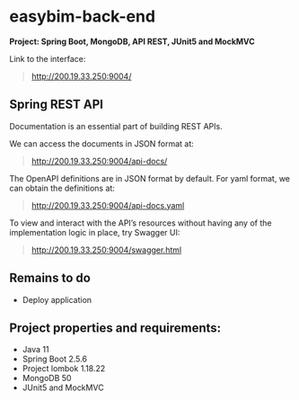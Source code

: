 # easybim-back-end
**Project: Spring Boot, MongoDB, API REST, JUnit5 and MockMVC**

Link to the interface:
> http://200.19.33.250:9004/

## Spring REST API

Documentation is an essential part of building REST APIs.

We can access the documents in JSON format at:
> http://200.19.33.250:9004/api-docs/

The OpenAPI definitions are in JSON format by default. For yaml format, we can obtain the definitions at:
> http://200.19.33.250:9004/api-docs.yaml

To view and interact with the API’s resources without having any of the implementation logic in place, try Swagger UI:
> http://200.19.33.250:9004/swagger.html

## Remains to do
* Deploy application

## Project properties and requirements: 
* Java 11
* Spring Boot 2.5.6
* Project lombok 1.18.22
* MongoDB 50
* JUnit5 and MockMVC
